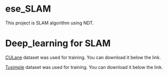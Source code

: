 # ese_SLAM
This project is SLAM algorithm using NDT.  



# Deep_learning for SLAM

[CULane](https://xingangpan.github.io/projects/CULane.html) dataset was used for training. You can download it below the link.

[Tusimple](http://benchmark.tusimple.ai/#/) dataset was used for training. You can download it below the link.
 
